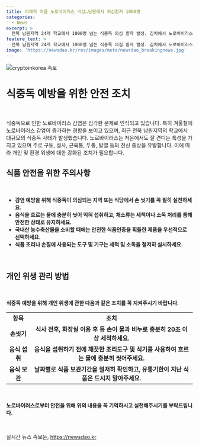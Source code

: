 ```yaml
---
title: 이례적 여름 노로바이러스 비상…남원에서 의심환자 1000명
categories:
  - News
excerpt: >
  전북 남원지역 24개 학교에서 1000명 넘는 식중독 의심 환자 발생. 김치에서 노로바이러스 검출로 비상. 노로바이러스는 저온에서도 강하며 겨울에 주로 발생. 구토, 설사, 근육통, 두통, 발열 등 증상 나타날 수 있으며 잠복기는 24~48시간. 항바이러스 백신 없어서 개인위생과 식품 조리에 주의 요망. 보건당국, 손 씻기 및 음식 조리 시 소독 등 개인위생 수칙 강조.
feature_text: >
  전북 남원지역 24개 학교에서 1000명 넘는 식중독 의심 환자 발생. 김치에서 노로바이러스 검출로 비상. 노로바이러스는 저온에서도 강하며 겨울에 주로 발생. 구토, 설사, 근육통, 두통, 발열 등 증상 나타날 수 있으며 잠복기는 24~48시간. 항바이러스 백신 없어서 개인위생과 식품 조리에 주의 요망. 보건당국, 손 씻기 및 음식 조리 시 소독 등 개인위생 수칙 강조.
image: 'https://newsdao.kr/res/images/meta/newsdao_breakingnews.jpg'
---
```


<p><img src="https://newsdao.kr/res/images/meta/newsdao_breakingnews.jpg" alt="cryptoinkorea 속보" /></p>

<h1>식중독 예방을 위한 안전 조치</h1>

<p data-ke-size="size16">&#160;</p>

<p>식중독으로 인한 노로바이러스 감염은 심각한 문제로 인식되고 있습니다. 특히 겨울철에 노로바이러스 감염이 증가하는 경향을 보이고 있으며, 최근 전북 남원지역의 학교에서 대규모의 식중독 사태가 발생했습니다. 노로바이러스는 저온에서도 잘 견디는 특성을 가지고 있으며 주로 구토, 설사, 근육통, 두통, 발열 등의 전신 증상을 유발합니다. 이에 따라 개인 및 환경 위생에 대한 강화된 조치가 필요합니다.</p></p>

<h2>식품 안전을 위한 주의사항</h2>

<p data-ke-size="size16">&#160;</p>

<ul>
  <li><b>감염 예방을 위해 식중독이 의심되는 지역 또는 식당에서 손 씻기를 꼭 필히 실천하세요.</b></li>
  <li><b>음식을 흐르는 물에 충분히 씻어 익혀 섭취하고, 채소류는 세척이나 소독 처리를 통해 안전한 상태로 유지하세요.</b></li>
  <li><b>국내산 농수축산물을 소비할 때에는 안전한 식품인증을 획들한 제품을 우선적으로 선택하세요.</b></li>
  <li><b>식품 조리나 손질에 사용되는 도구 및 기구는 세척 및 소독을 철저히 실시하세요.</b></li>
</ul>

<p data-ke-size="size16">&#160;</p>

<h2>개인 위생 관리 방법</h2>

<p data-ke-size="size16">&#160;</p>

<p><b>식중독 예방을 위해 개인 위생에 관한 다음과 같은 조치를 꼭 지켜주시기 바랍니다.</b></p>

<table>
  <tbody>
    <tr>
      <td style="text-align: center; height: 17px;"><b>항목</b></td>
      <td style="text-align: center; height: 17px;"><b>조치</b></td>
    </tr>
    <tr>
      <td style="text-align: center; height: 17px;"><b>손씻기</b></td>
      <td style="text-align: center; height: 17px;"><b>식사 전후, 화장실 이용 후 등 손이 물과 비누로 충분히 20초 이상 세척하세요.</b></td>
    </tr>
    <tr>
      <td style="text-align: center; height: 17px;"><b>음식 섭취</b></td>
      <td style="text-align: center; height: 17px;"><b>음식을 섭취하기 전에 깨끗한 조리도구 및 식기를 사용하여 흐르는 물에 충분히 씻어주세요.</b></td>
    </tr>
    <tr>
      <td style="text-align: center; height: 17px;"><b>음식 보관</b></td>
      <td style="text-align: center; height: 17px;"><b>날짜별로 식품 보관기간을 철저히 확인하고, 유통기한이 지난 식품은 드시지 말아주세요.</b></td>
    </tr>
  </tbody>
</table>

<p data-ke-size="size16">&#160;</p>

<p><b>노로바이러스로부터 안전을 위해 위의 내용을 꼭 기억하시고 실천해주시기를 부탁드립니다.</b></p>

<p data-ke-size="size16">&#160;</p>
실시간 뉴스 속보는, <a href="https://newsdao.kr" rel="dofollow">https://newsdao.kr</a>


